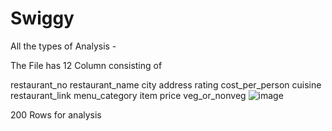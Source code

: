 # Swiggy
All the types of Analysis - 

The File has 12 Column consisting of 

restaurant_no	restaurant_name	city	address	rating	cost_per_person	cuisine	restaurant_link	menu_category	item	price	veg_or_nonveg
![image](https://github.com/user-attachments/assets/d4c27c9e-2fa1-4c5d-b063-49f85293b527)

200 Rows for analysis
